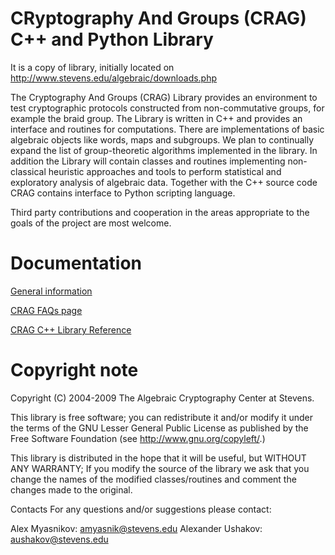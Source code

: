 CRyptography And Groups (CRAG) C++ and Python Library
====
It is a copy of library, initially located on http://www.stevens.edu/algebraic/downloads.php

The Cryptography And Groups (CRAG) Library provides an environment to test cryptographic protocols constructed from non-commutative groups, for example the braid group. The Library is written in C++ and provides an interface and routines for computations. There are implementations of basic algebraic objects like words, maps and subgroups. We plan to continually expand the list of group-theoretic algorithms implemented in the library. In addition the Library will contain classes and routines implementing non-classical heuristic approaches and tools to perform statistical and exploratory analysis of algebraic data. Together with the C++ source code CRAG contains interface to Python scripting language.

Third party contributions and cooperation in the areas appropriate to the goals of the project are most welcome.

Documentation
===
[General information](http://www.stevens.edu/algebraic/GroupsSoft/Doc/README.php)

[CRAG FAQs page](http://www.stevens.edu/algebraic/GroupsSoft/Doc/FAQ/)

[CRAG C++ Library Reference](http://www.stevens.edu/algebraic/GroupsSoft/Doc/html/)

Copyright note
===
Copyright (C) 2004-2009 The Algebraic Cryptography Center at Stevens.

This library is free software; you can redistribute it and/or modify it under the terms of the GNU Lesser General Public License as published by the Free Software Foundation (see http://www.gnu.org/copyleft/.)

This library is distributed in the hope that it will be useful, but WITHOUT ANY WARRANTY; If you modify the source of the library we ask that you change the names of the modified classes/routines and comment the changes made to the original.

Contacts
For any questions and/or suggestions please contact:

Alex Myasnikov: amyasnik@stevens.edu
Alexander Ushakov: aushakov@stevens.edu
